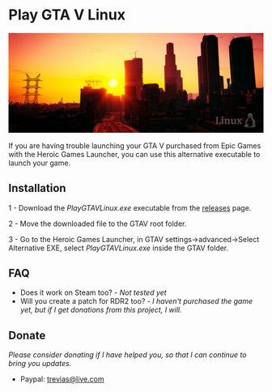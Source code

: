 # Play GTA V Linux
![Preview](/screenshots/banner.jpg)

If you are having trouble launching your GTA V purchased from Epic Games with the Heroic Games Launcher, you can use this alternative executable to launch your game.

## Installation
1 - Download the *PlayGTAVLinux.exe* executable from the [releases](https://github.com/treviasxk/PlayGTAVLinux/releases) page.

2 - Move the downloaded file to the GTAV root folder.

3 - Go to the Heroic Games Launcher, in GTAV settings->advanced->Select Alternative EXE, select *PlayGTAVLinux.exe* inside the GTAV folder.

## FAQ
* Does it work on Steam too? - *Not tested yet*
* Will you create a patch for RDR2 too? - *I haven't purchased the game yet, but if I get donations from this project, I will.*

## Donate
*Please consider donating if I have helped you, so that I can continue to bring you updates.*
 - Paypal: trevias@live.com
